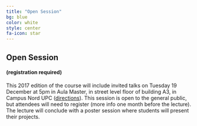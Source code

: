 ```yaml
---
title: "Open Session"
bg: blue
color: white
style: center
fa-icon: star
---
```


## Open Session
#### (registration required)

This 2017 edition of the course will include invited talks on Tuesday 19 December at 5pm in Aula Master, in street level floor of building A3, in Campus Nord UPC ([directions](http://etsetb.upc.edu/en/school/location-maps)). This session is open to the general public, but attendees will need to register (more info one month before the lecture). The lecture will conclude with a poster session where students will present their projects.
<br>

